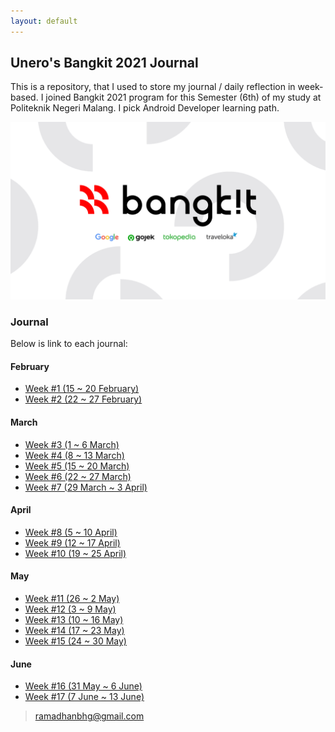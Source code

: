 ```yaml
---
layout: default
---
```


## Unero's Bangkit 2021 Journal

This is a repository, that I used to store my journal / daily reflection in week-based. I joined Bangkit 2021 program for this Semester (6th) of my study at Politeknik Negeri Malang. I pick Android Developer learning path.

![Bangkit 2021](assets/banner.png)

### Journal
Below is link to each journal:
#### February
* [Week #1 (15 ~ 20 February)](./journal/week1.md)
* [Week #2 (22 ~ 27 February)](./journal/week2.md)

#### March
* [Week #3 (1 ~ 6 March)](./journal/week3.md)
* [Week #4 (8 ~ 13 March)](./journal/week4.md)
* [Week #5 (15 ~ 20 March)](./journal/week5.md)
* [Week #6 (22 ~ 27 March)](./journal/week6.md)
* [Week #7 (29 March ~ 3 April)](./journal/week7.md)

#### April
* [Week #8 (5 ~ 10 April)](./journal/week8.md)
* [Week #9 (12 ~ 17 April)](./journal/week9.md)
* [Week #10 (19 ~ 25 April)](./journal/week10.md)

#### May
* [Week #11 (26 ~ 2 May)](./journal/week11.md)
* [Week #12 (3 ~ 9 May)](./journal/week12.md)
* [Week #13 (10 ~ 16 May)](./journal/week13.md)
* [Week #14 (17 ~ 23 May)](./journal/week14.md)
* [Week #15 (24 ~ 30 May)](./journal/week15.md)

#### June
* [Week #16 (31 May ~ 6 June)](./journal/week16.md)
* [Week #17 (7 June ~ 13 June)](./journal/week17.md)

> ramadhanbhg@gmail.com

